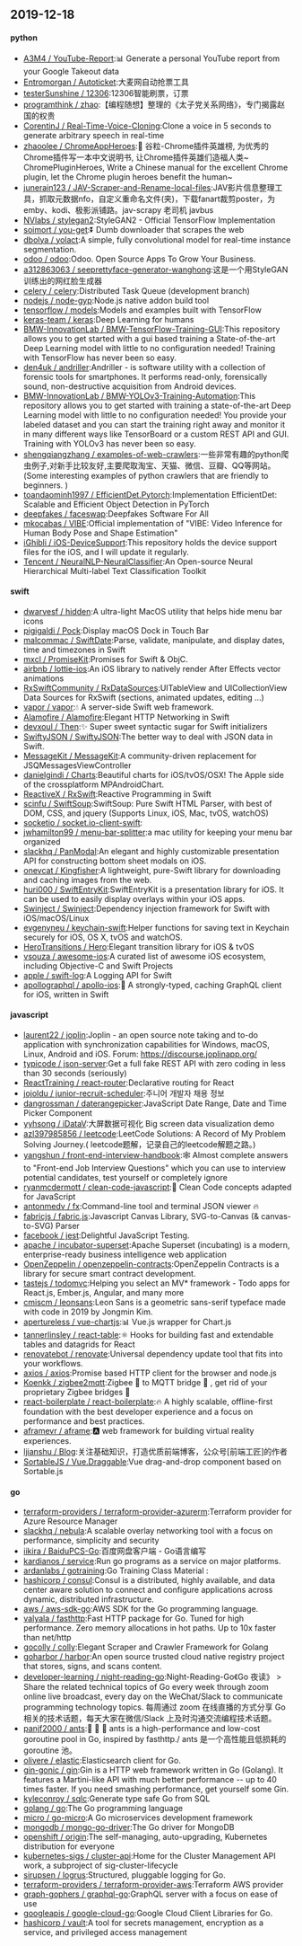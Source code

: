 ## 2019-12-18

#### python
* [A3M4 / YouTube-Report](https://github.com/A3M4/YouTube-Report):📊
Generate a personal YouTube report from your Google Takeout data
* [Entromorgan / Autoticket](https://github.com/Entromorgan/Autoticket):大麦网自动抢票工具
* [testerSunshine / 12306](https://github.com/testerSunshine/12306):12306智能刷票，订票
* [programthink / zhao](https://github.com/programthink/zhao):【编程随想】整理的《太子党关系网络》，专门揭露赵国的权贵
* [CorentinJ / Real-Time-Voice-Cloning](https://github.com/CorentinJ/Real-Time-Voice-Cloning):Clone a voice in 5 seconds to generate arbitrary speech in real-time
* [zhaoolee / ChromeAppHeroes](https://github.com/zhaoolee/ChromeAppHeroes):🌈
谷粒-Chrome插件英雄榜, 为优秀的Chrome插件写一本中文说明书, 让Chrome插件英雄们造福人类~ ChromePluginHeroes, Write a Chinese manual for the excellent Chrome plugin, let the Chrome plugin heroes benefit the human~
* [junerain123 / JAV-Scraper-and-Rename-local-files](https://github.com/junerain123/JAV-Scraper-and-Rename-local-files):JAV影片信息整理工具，抓取元数据nfo，自定义重命名文件(夹)，下载fanart裁剪poster，为emby、kodi、极影派铺路。jav-scrapy 老司机 javbus
* [NVlabs / stylegan2](https://github.com/NVlabs/stylegan2):StyleGAN2 - Official TensorFlow Implementation
* [soimort / you-get](https://github.com/soimort/you-get):⏬
Dumb downloader that scrapes the web
* [dbolya / yolact](https://github.com/dbolya/yolact):A simple, fully convolutional model for real-time instance segmentation.
* [odoo / odoo](https://github.com/odoo/odoo):Odoo. Open Source Apps To Grow Your Business.
* [a312863063 / seeprettyface-generator-wanghong](https://github.com/a312863063/seeprettyface-generator-wanghong):这是一个用StyleGAN训练出的网红脸生成器
* [celery / celery](https://github.com/celery/celery):Distributed Task Queue (development branch)
* [nodejs / node-gyp](https://github.com/nodejs/node-gyp):Node.js native addon build tool
* [tensorflow / models](https://github.com/tensorflow/models):Models and examples built with TensorFlow
* [keras-team / keras](https://github.com/keras-team/keras):Deep Learning for humans
* [BMW-InnovationLab / BMW-TensorFlow-Training-GUI](https://github.com/BMW-InnovationLab/BMW-TensorFlow-Training-GUI):This repository allows you to get started with a gui based training a State-of-the-art Deep Learning model with little to no configuration needed! Training with TensorFlow has never been so easy.
* [den4uk / andriller](https://github.com/den4uk/andriller):Andriller - is software utility with a collection of forensic tools for smartphones. It performs read-only, forensically sound, non-destructive acquisition from Android devices.
* [BMW-InnovationLab / BMW-YOLOv3-Training-Automation](https://github.com/BMW-InnovationLab/BMW-YOLOv3-Training-Automation):This repository allows you to get started with training a state-of-the-art Deep Learning model with little to no configuration needed! You provide your labeled dataset and you can start the training right away and monitor it in many different ways like TensorBoard or a custom REST API and GUI. Training with YOLOv3 has never been so easy.
* [shengqiangzhang / examples-of-web-crawlers](https://github.com/shengqiangzhang/examples-of-web-crawlers):一些非常有趣的python爬虫例子,对新手比较友好,主要爬取淘宝、天猫、微信、豆瓣、QQ等网站。(Some interesting examples of python crawlers that are friendly to beginners. )
* [toandaominh1997 / EfficientDet.Pytorch](https://github.com/toandaominh1997/EfficientDet.Pytorch):Implementation EfficientDet: Scalable and Efficient Object Detection in PyTorch
* [deepfakes / faceswap](https://github.com/deepfakes/faceswap):Deepfakes Software For All
* [mkocabas / VIBE](https://github.com/mkocabas/VIBE):Official implementation of "VIBE: Video Inference for Human Body Pose and Shape Estimation"
* [iGhibli / iOS-DeviceSupport](https://github.com/iGhibli/iOS-DeviceSupport):This repository holds the device support files for the iOS, and I will update it regularly.
* [Tencent / NeuralNLP-NeuralClassifier](https://github.com/Tencent/NeuralNLP-NeuralClassifier):An Open-source Neural Hierarchical Multi-label Text Classification Toolkit

#### swift
* [dwarvesf / hidden](https://github.com/dwarvesf/hidden):A ultra-light MacOS utility that helps hide menu bar icons
* [pigigaldi / Pock](https://github.com/pigigaldi/Pock):Display macOS Dock in Touch Bar
* [malcommac / SwiftDate](https://github.com/malcommac/SwiftDate):Parse, validate, manipulate, and display dates, time and timezones in Swift
* [mxcl / PromiseKit](https://github.com/mxcl/PromiseKit):Promises for Swift & ObjC.
* [airbnb / lottie-ios](https://github.com/airbnb/lottie-ios):An iOS library to natively render After Effects vector animations
* [RxSwiftCommunity / RxDataSources](https://github.com/RxSwiftCommunity/RxDataSources):UITableView and UICollectionView Data Sources for RxSwift (sections, animated updates, editing ...)
* [vapor / vapor](https://github.com/vapor/vapor):💧
A server-side Swift web framework.
* [Alamofire / Alamofire](https://github.com/Alamofire/Alamofire):Elegant HTTP Networking in Swift
* [devxoul / Then](https://github.com/devxoul/Then):✨
Super sweet syntactic sugar for Swift initializers
* [SwiftyJSON / SwiftyJSON](https://github.com/SwiftyJSON/SwiftyJSON):The better way to deal with JSON data in Swift.
* [MessageKit / MessageKit](https://github.com/MessageKit/MessageKit):A community-driven replacement for JSQMessagesViewController
* [danielgindi / Charts](https://github.com/danielgindi/Charts):Beautiful charts for iOS/tvOS/OSX! The Apple side of the crossplatform MPAndroidChart.
* [ReactiveX / RxSwift](https://github.com/ReactiveX/RxSwift):Reactive Programming in Swift
* [scinfu / SwiftSoup](https://github.com/scinfu/SwiftSoup):SwiftSoup: Pure Swift HTML Parser, with best of DOM, CSS, and jquery (Supports Linux, iOS, Mac, tvOS, watchOS)
* [socketio / socket.io-client-swift](https://github.com/socketio/socket.io-client-swift):
* [jwhamilton99 / menu-bar-splitter](https://github.com/jwhamilton99/menu-bar-splitter):a mac utility for keeping your menu bar organized
* [slackhq / PanModal](https://github.com/slackhq/PanModal):An elegant and highly customizable presentation API for constructing bottom sheet modals on iOS.
* [onevcat / Kingfisher](https://github.com/onevcat/Kingfisher):A lightweight, pure-Swift library for downloading and caching images from the web.
* [huri000 / SwiftEntryKit](https://github.com/huri000/SwiftEntryKit):SwiftEntryKit is a presentation library for iOS. It can be used to easily display overlays within your iOS apps.
* [Swinject / Swinject](https://github.com/Swinject/Swinject):Dependency injection framework for Swift with iOS/macOS/Linux
* [evgenyneu / keychain-swift](https://github.com/evgenyneu/keychain-swift):Helper functions for saving text in Keychain securely for iOS, OS X, tvOS and watchOS.
* [HeroTransitions / Hero](https://github.com/HeroTransitions/Hero):Elegant transition library for iOS & tvOS
* [vsouza / awesome-ios](https://github.com/vsouza/awesome-ios):A curated list of awesome iOS ecosystem, including Objective-C and Swift Projects
* [apple / swift-log](https://github.com/apple/swift-log):A Logging API for Swift
* [apollographql / apollo-ios](https://github.com/apollographql/apollo-ios):📱
A strongly-typed, caching GraphQL client for iOS, written in Swift

#### javascript
* [laurent22 / joplin](https://github.com/laurent22/joplin):Joplin - an open source note taking and to-do application with synchronization capabilities for Windows, macOS, Linux, Android and iOS. Forum: https://discourse.joplinapp.org/
* [typicode / json-server](https://github.com/typicode/json-server):Get a full fake REST API with zero coding in less than 30 seconds (seriously)
* [ReactTraining / react-router](https://github.com/ReactTraining/react-router):Declarative routing for React
* [jojoldu / junior-recruit-scheduler](https://github.com/jojoldu/junior-recruit-scheduler):주니어 개발자 채용 정보
* [dangrossman / daterangepicker](https://github.com/dangrossman/daterangepicker):JavaScript Date Range, Date and Time Picker Component
* [yyhsong / iDataV](https://github.com/yyhsong/iDataV):大屏数据可视化 Big screen data visualization demo
* [azl397985856 / leetcode](https://github.com/azl397985856/leetcode):LeetCode Solutions: A Record of My Problem Solving Journey.( leetcode题解，记录自己的leetcode解题之路。)
* [yangshun / front-end-interview-handbook](https://github.com/yangshun/front-end-interview-handbook):🕸
Almost complete answers to "Front-end Job Interview Questions" which you can use to interview potential candidates, test yourself or completely ignore
* [ryanmcdermott / clean-code-javascript](https://github.com/ryanmcdermott/clean-code-javascript):🛁
Clean Code concepts adapted for JavaScript
* [antonmedv / fx](https://github.com/antonmedv/fx):Command-line tool and terminal JSON viewer
🔥
* [fabricjs / fabric.js](https://github.com/fabricjs/fabric.js):Javascript Canvas Library, SVG-to-Canvas (& canvas-to-SVG) Parser
* [facebook / jest](https://github.com/facebook/jest):Delightful JavaScript Testing.
* [apache / incubator-superset](https://github.com/apache/incubator-superset):Apache Superset (incubating) is a modern, enterprise-ready business intelligence web application
* [OpenZeppelin / openzeppelin-contracts](https://github.com/OpenZeppelin/openzeppelin-contracts):OpenZeppelin Contracts is a library for secure smart contract development.
* [tastejs / todomvc](https://github.com/tastejs/todomvc):Helping you select an MV* framework - Todo apps for React.js, Ember.js, Angular, and many more
* [cmiscm / leonsans](https://github.com/cmiscm/leonsans):Leon Sans is a geometric sans-serif typeface made with code in 2019 by Jongmin Kim.
* [apertureless / vue-chartjs](https://github.com/apertureless/vue-chartjs):📊
Vue.js wrapper for Chart.js
* [tannerlinsley / react-table](https://github.com/tannerlinsley/react-table):⚛️
Hooks for building fast and extendable tables and datagrids for React
* [renovatebot / renovate](https://github.com/renovatebot/renovate):Universal dependency update tool that fits into your workflows.
* [axios / axios](https://github.com/axios/axios):Promise based HTTP client for the browser and node.js
* [Koenkk / zigbee2mqtt](https://github.com/Koenkk/zigbee2mqtt):Zigbee
🐝
to MQTT bridge
🌉
, get rid of your proprietary Zigbee bridges
🔨
* [react-boilerplate / react-boilerplate](https://github.com/react-boilerplate/react-boilerplate):🔥
A highly scalable, offline-first foundation with the best developer experience and a focus on performance and best practices.
* [aframevr / aframe](https://github.com/aframevr/aframe):🅰️
web framework for building virtual reality experiences.
* [ljianshu / Blog](https://github.com/ljianshu/Blog):关注基础知识，打造优质前端博客，公众号[前端工匠]的作者
* [SortableJS / Vue.Draggable](https://github.com/SortableJS/Vue.Draggable):Vue drag-and-drop component based on Sortable.js

#### go
* [terraform-providers / terraform-provider-azurerm](https://github.com/terraform-providers/terraform-provider-azurerm):Terraform provider for Azure Resource Manager
* [slackhq / nebula](https://github.com/slackhq/nebula):A scalable overlay networking tool with a focus on performance, simplicity and security
* [iikira / BaiduPCS-Go](https://github.com/iikira/BaiduPCS-Go):百度网盘客户端 - Go语言编写
* [kardianos / service](https://github.com/kardianos/service):Run go programs as a service on major platforms.
* [ardanlabs / gotraining](https://github.com/ardanlabs/gotraining):Go Training Class Material :
* [hashicorp / consul](https://github.com/hashicorp/consul):Consul is a distributed, highly available, and data center aware solution to connect and configure applications across dynamic, distributed infrastructure.
* [aws / aws-sdk-go](https://github.com/aws/aws-sdk-go):AWS SDK for the Go programming language.
* [valyala / fasthttp](https://github.com/valyala/fasthttp):Fast HTTP package for Go. Tuned for high performance. Zero memory allocations in hot paths. Up to 10x faster than net/http
* [gocolly / colly](https://github.com/gocolly/colly):Elegant Scraper and Crawler Framework for Golang
* [goharbor / harbor](https://github.com/goharbor/harbor):An open source trusted cloud native registry project that stores, signs, and scans content.
* [developer-learning / night-reading-go](https://github.com/developer-learning/night-reading-go):Night-Reading-Go《Go 夜读》 > Share the related technical topics of Go every week through zoom online live broadcast, every day on the WeChat/Slack to communicate programming technology topics. 每周通过 zoom 在线直播的方式分享 Go 相关的技术话题，每天大家在微信/Slack 上及时沟通交流编程技术话题。
* [panjf2000 / ants](https://github.com/panjf2000/ants):🐜
🐜
🐜
ants is a high-performance and low-cost goroutine pool in Go, inspired by fasthttp./ ants 是一个高性能且低损耗的 goroutine 池。
* [olivere / elastic](https://github.com/olivere/elastic):Elasticsearch client for Go.
* [gin-gonic / gin](https://github.com/gin-gonic/gin):Gin is a HTTP web framework written in Go (Golang). It features a Martini-like API with much better performance -- up to 40 times faster. If you need smashing performance, get yourself some Gin.
* [kyleconroy / sqlc](https://github.com/kyleconroy/sqlc):Generate type safe Go from SQL
* [golang / go](https://github.com/golang/go):The Go programming language
* [micro / go-micro](https://github.com/micro/go-micro):A Go microservices development framework
* [mongodb / mongo-go-driver](https://github.com/mongodb/mongo-go-driver):The Go driver for MongoDB
* [openshift / origin](https://github.com/openshift/origin):The self-managing, auto-upgrading, Kubernetes distribution for everyone
* [kubernetes-sigs / cluster-api](https://github.com/kubernetes-sigs/cluster-api):Home for the Cluster Management API work, a subproject of sig-cluster-lifecycle
* [sirupsen / logrus](https://github.com/sirupsen/logrus):Structured, pluggable logging for Go.
* [terraform-providers / terraform-provider-aws](https://github.com/terraform-providers/terraform-provider-aws):Terraform AWS provider
* [graph-gophers / graphql-go](https://github.com/graph-gophers/graphql-go):GraphQL server with a focus on ease of use
* [googleapis / google-cloud-go](https://github.com/googleapis/google-cloud-go):Google Cloud Client Libraries for Go.
* [hashicorp / vault](https://github.com/hashicorp/vault):A tool for secrets management, encryption as a service, and privileged access management
